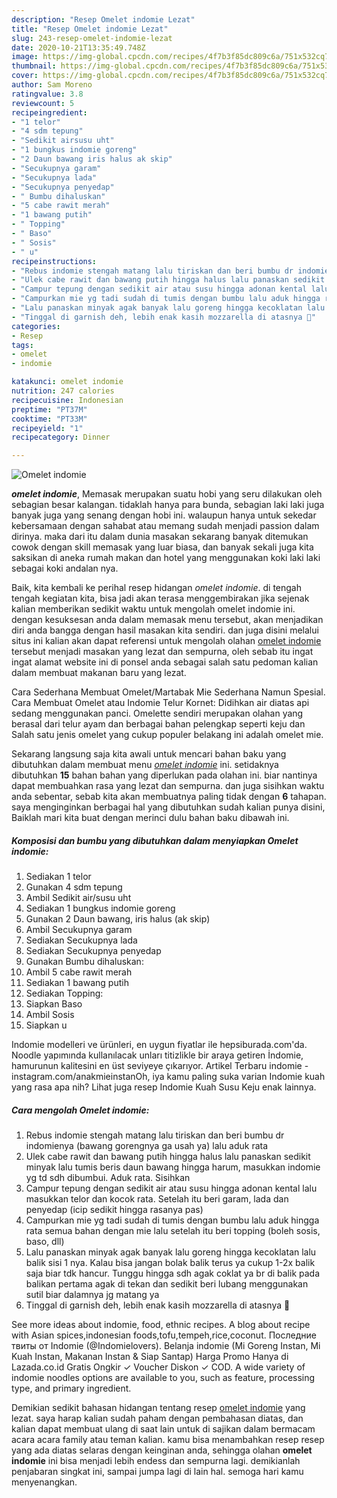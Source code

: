 ```yaml
---
description: "Resep Omelet indomie Lezat"
title: "Resep Omelet indomie Lezat"
slug: 243-resep-omelet-indomie-lezat
date: 2020-10-21T13:35:49.748Z
image: https://img-global.cpcdn.com/recipes/4f7b3f85dc809c6a/751x532cq70/omelet-indomie-foto-resep-utama.jpg
thumbnail: https://img-global.cpcdn.com/recipes/4f7b3f85dc809c6a/751x532cq70/omelet-indomie-foto-resep-utama.jpg
cover: https://img-global.cpcdn.com/recipes/4f7b3f85dc809c6a/751x532cq70/omelet-indomie-foto-resep-utama.jpg
author: Sam Moreno
ratingvalue: 3.8
reviewcount: 5
recipeingredient:
- "1 telor"
- "4 sdm tepung"
- "Sedikit airsusu uht"
- "1 bungkus indomie goreng"
- "2 Daun bawang iris halus ak skip"
- "Secukupnya garam"
- "Secukupnya lada"
- "Secukupnya penyedap"
- " Bumbu dihaluskan"
- "5 cabe rawit merah"
- "1 bawang putih"
- " Topping"
- " Baso"
- " Sosis"
- " u"
recipeinstructions:
- "Rebus indomie stengah matang lalu tiriskan dan beri bumbu dr indomienya (bawang gorengnya ga usah ya) lalu aduk rata"
- "Ulek cabe rawit dan bawang putih hingga halus lalu panaskan sedikit minyak lalu tumis beris daun bawang hingga harum, masukkan indomie yg td sdh dibumbui. Aduk rata. Sisihkan"
- "Campur tepung dengan sedikit air atau susu hingga adonan kental lalu masukkan telor dan kocok rata. Setelah itu beri garam, lada dan penyedap (icip sedikit hingga rasanya pas)"
- "Campurkan mie yg tadi sudah di tumis dengan bumbu lalu aduk hingga rata semua bahan dengan mie lalu setelah itu beri topping (boleh sosis, baso, dll)"
- "Lalu panaskan minyak agak banyak lalu goreng hingga kecoklatan lalu balik sisi 1 nya. Kalau bisa jangan bolak balik terus ya cukup 1-2x balik saja biar tdk hancur. Tunggu hingga sdh agak coklat ya br di balik pada balikan pertama agak di tekan dan sedikit beri lubang menggunakan sutil biar dalamnya jg matang ya"
- "Tinggal di garnish deh, lebih enak kasih mozzarella di atasnya 🤤"
categories:
- Resep
tags:
- omelet
- indomie

katakunci: omelet indomie 
nutrition: 247 calories
recipecuisine: Indonesian
preptime: "PT37M"
cooktime: "PT33M"
recipeyield: "1"
recipecategory: Dinner

---
```



![Omelet indomie](https://img-global.cpcdn.com/recipes/4f7b3f85dc809c6a/751x532cq70/omelet-indomie-foto-resep-utama.jpg)

<b><i>omelet indomie</i></b>, Memasak merupakan suatu hobi yang seru dilakukan oleh sebagian besar kalangan. tidaklah hanya para bunda, sebagian laki laki juga banyak juga yang senang dengan hobi ini. walaupun hanya untuk sekedar kebersamaan dengan sahabat atau memang sudah menjadi passion dalam dirinya. maka dari itu dalam dunia masakan sekarang banyak ditemukan cowok dengan skill memasak yang luar biasa, dan banyak sekali juga kita saksikan di aneka rumah makan dan hotel yang menggunakan koki laki laki sebagai koki andalan nya.

Baik, kita kembali ke perihal resep hidangan <i>omelet indomie</i>. di tengah tengah kegiatan kita, bisa jadi akan terasa menggembirakan jika sejenak kalian memberikan sedikit waktu untuk mengolah omelet indomie ini. dengan kesuksesan anda dalam memasak menu tersebut, akan menjadikan diri anda bangga dengan hasil masakan kita sendiri. dan juga disini melalui situs ini kalian akan dapat referensi untuk mengolah olahan <u>omelet indomie</u> tersebut menjadi masakan yang lezat dan sempurna, oleh sebab itu ingat ingat alamat website ini di ponsel anda sebagai salah satu pedoman kalian dalam membuat makanan baru yang lezat.

Cara Sederhana Membuat Omelet/Martabak Mie Sederhana Namun Spesial. Cara Membuat Omelet atau Indomie Telur Kornet: Didihkan air diatas api sedang menggunakan panci. Omelette sendiri merupakan olahan yang berasal dari telur ayam dan berbagai bahan pelengkap seperti keju dan Salah satu jenis omelet yang cukup populer belakang ini adalah omelet mie.


Sekarang langsung saja kita awali untuk mencari bahan baku yang dibutuhkan dalam membuat menu <u><i>omelet indomie</i></u> ini. setidaknya dibutuhkan <b>15</b> bahan bahan yang diperlukan pada olahan ini. biar nantinya dapat membuahkan rasa yang lezat dan sempurna. dan juga sisihkan waktu anda sebentar, sebab kita akan membuatnya paling tidak dengan <b>6</b> tahapan. saya menginginkan berbagai hal yang dibutuhkan sudah kalian punya disini, Baiklah mari kita buat dengan merinci dulu bahan baku dibawah ini.

<!--inarticleads1-->

##### Komposisi dan bumbu yang dibutuhkan dalam menyiapkan Omelet indomie:

1. Sediakan 1 telor
1. Gunakan 4 sdm tepung
1. Ambil Sedikit air/susu uht
1. Sediakan 1 bungkus indomie goreng
1. Gunakan 2 Daun bawang, iris halus (ak skip)
1. Ambil Secukupnya garam
1. Sediakan Secukupnya lada
1. Sediakan Secukupnya penyedap
1. Gunakan  Bumbu dihaluskan:
1. Ambil 5 cabe rawit merah
1. Sediakan 1 bawang putih
1. Sediakan  Topping:
1. Siapkan  Baso
1. Ambil  Sosis
1. Siapkan  u


Indomie modelleri ve ürünleri, en uygun fiyatlar ile hepsiburada.com&#39;da. Noodle yapımında kullanılacak unları titizlikle bir araya getiren İndomie, hamurunun kalitesini en üst seviyeye çıkarıyor. Artikel Terbaru indomie - instagram.com/anakmieinstanOh, iya kamu paling suka varian Indomie kuah yang rasa apa nih? Lihat juga resep Indomie Kuah Susu Keju enak lainnya. 

<!--inarticleads2-->

##### Cara mengolah Omelet indomie:

1. Rebus indomie stengah matang lalu tiriskan dan beri bumbu dr indomienya (bawang gorengnya ga usah ya) lalu aduk rata
1. Ulek cabe rawit dan bawang putih hingga halus lalu panaskan sedikit minyak lalu tumis beris daun bawang hingga harum, masukkan indomie yg td sdh dibumbui. Aduk rata. Sisihkan
1. Campur tepung dengan sedikit air atau susu hingga adonan kental lalu masukkan telor dan kocok rata. Setelah itu beri garam, lada dan penyedap (icip sedikit hingga rasanya pas)
1. Campurkan mie yg tadi sudah di tumis dengan bumbu lalu aduk hingga rata semua bahan dengan mie lalu setelah itu beri topping (boleh sosis, baso, dll)
1. Lalu panaskan minyak agak banyak lalu goreng hingga kecoklatan lalu balik sisi 1 nya. Kalau bisa jangan bolak balik terus ya cukup 1-2x balik saja biar tdk hancur. Tunggu hingga sdh agak coklat ya br di balik pada balikan pertama agak di tekan dan sedikit beri lubang menggunakan sutil biar dalamnya jg matang ya
1. Tinggal di garnish deh, lebih enak kasih mozzarella di atasnya 🤤


See more ideas about indomie, food, ethnic recipes. A blog about recipe with Asian spices,indonesian foods,tofu,tempeh,rice,coconut. Последние твиты от Indomie (@Indomielovers). Belanja indomie (Mi Goreng Instan, Mi Kuah Instan, Makanan Instan &amp; Siap Santap) Harga Promo Hanya di Lazada.co.id Gratis Ongkir ✓ Voucher Diskon ✓ COD. A wide variety of indomie noodles options are available to you, such as feature, processing type, and primary ingredient. 

Demikian sedikit bahasan hidangan tentang resep <u>omelet indomie</u> yang lezat. saya harap kalian sudah paham dengan pembahasan diatas, dan kalian dapat membuat ulang di saat lain untuk di sajikan dalam bermacam acara acara family atau teman kalian. kamu bisa menambahkan resep resep yang ada diatas selaras dengan keinginan anda, sehingga olahan <b>omelet indomie</b> ini bisa menjadi lebih endess dan sempurna lagi. demikianlah penjabaran singkat ini, sampai jumpa lagi di lain hal. semoga hari kamu menyenangkan.
